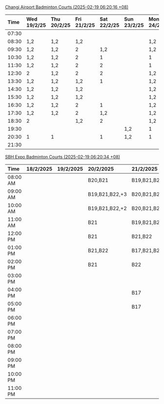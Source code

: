 [Changi Airport Badminton Courts (2025-02-19 06:20:16 +08)](https://www.carc.org.sg/FacilityBooking.aspx)

| Time   | Wed 19/2/25   | Thu 20/2/25   | Fri 21/2/25   | Sat 22/2/25   | Sun 23/2/25   | Mon 24/2/25   | Tue 25/2/25   |
|:-------|:--------------|:--------------|:--------------|:--------------|:--------------|:--------------|:--------------|
| 07:30  |               |               |               |               |               |               |               |
| 08:30  | 1,2           | 1,2           | 1,2           |               |               | 1,2           | 1,2           |
| 09:30  | 1,2           | 1,2           | 2             | 1,2           |               | 1,2           | 1,2           |
| 10:30  | 1,2           | 1,2           | 2             | 1             |               | 1             | 1,2           |
| 11:30  | 1,2           | 1,2           | 2             | 2             |               | 1             | 1,2           |
| 12:30  | 2             | 1,2           | 2             | 2             |               | 1,2           | 1,2           |
| 13:30  | 1,2           | 1,2           | 1,2           | 1             |               | 1,2           | 1,2           |
| 14:30  | 1,2           | 1,2           | 1,2           |               |               | 1,2           | 1,2           |
| 15:30  | 1,2           | 1,2           | 1,2           |               |               | 1,2           | 1,2           |
| 16:30  | 1,2           | 1,2           | 2             | 1             |               | 1,2           | 1,2           |
| 17:30  | 1,2           | 1,2           | 2             | 1,2           |               | 1,2           | 1,2           |
| 18:30  | 2             |               | 1,2           | 2             |               | 1,2           | 1,2           |
| 19:30  |               |               |               |               | 1,2           | 1             | 2             |
| 20:30  | 1             | 1             |               | 1             | 1,2           | 1             | 2             |
| 21:30  |               |               |               |               |               |               |               |

[SBH Expo Badminton Courts (2025-02-19 06:20:34 +08)](https://singaporebadmintonhall.getomnify.com/widgets/O3MRKGBH359GA55KHMG1RD)

| Time     | 18/2/2025   | 19/2/2025   | 20/2/2025      | 21/2/2025      | 22/2/2025      | 23/2/2025      | 24/2/2025    |
|:---------|:------------|:------------|:---------------|:---------------|:---------------|:---------------|:-------------|
| 08:00 AM |             |             | B20,B21        | B19,B21,B22,+4 | B16            |                |              |
| 09:00 AM |             |             | B19,B21,B22,+3 | B20,B21,B22,+2 | B16,B17        |                |              |
| 10:00 AM |             |             | B19,B21,B22,+2 | B20,B21,B22,+2 | B19,B20,B22,+2 |                |              |
| 11:00 AM |             |             | B21            | B19,B21,B22,+1 | B18,B20,B22,+1 |                |              |
| 12:00 PM |             |             | B21            | B21,B22        | B18,B20,B22,+1 |                |              |
| 01:00 PM |             |             | B21,B22        | B17,B21,B22    | B18,B19,B22    |                |              |
| 02:00 PM |             |             | B21            | B22            | B21,B22        |                |              |
| 03:00 PM |             |             |                |                |                |                |              |
| 04:00 PM |             |             |                | B17            |                |                |              |
| 05:00 PM |             |             |                | B17            |                |                |              |
| 06:00 PM |             |             |                |                |                |                |              |
| 07:00 PM |             |             |                |                |                |                |              |
| 08:00 PM |             |             |                |                |                |                |              |
| 09:00 PM |             |             |                |                |                |                | B14,B15,B16  |
| 10:00 PM |             |             |                |                | B17,B20,B21,+6 | B19,B20,B21,+6 | A10,A8,A9,+7 |
| 11:00 PM |             |             |                |                | B20,B21,B22,+6 | B20,B21,B22,+8 | A10,A8,A9,+7 |
